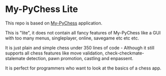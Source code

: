 # My-PyChess Lite

This repo is based on [My-PyChess](http://github.com/ankith26/My-PyChess) application.

This is "lite", it does not contain all fancy features of My-PyChess like a GUI with too many menus, singleplayer, online, savegame etc etc etc.

It is just plain and simple chess under 350 lines of code - Although it still supports all chess features like move validation, check-checkmate-stalemate detection, pawn promotion, castling and enpassent.

It is perfect for programmers who want to look at the basics of a chess app.
